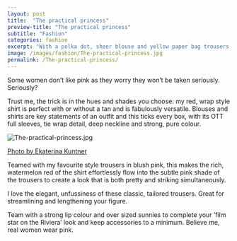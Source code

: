 ```yaml
---
layout: post
title:  "The practical princess"
preview-title: "The practical princess"
subtitle: "Fashion"
categories: fashion
excerpt: "With a polka dot, sheer blouse and yellow paper bag trousers. The spot design is bang on trend whilst preserving your modesty and the boat neckline, as favoured by new Royal Meghan Markle" 
image: /images/fashion/The-practical-princess.jpg
permalink: /The-practical-princess/
---
```

<p>Some women don’t like pink as they worry they won’t be taken seriously. Seriously?</p>
<p>Trust me, the trick is in the hues and shades you choose: my red, wrap style shirt is perfect with or without a tan and is fabulously versatile. Blouses and shirts are key statements of an outfit and this ticks every box, with its OTT full sleeves, tie wrap detail, deep neckline and strong, pure colour.</p>
<div class="row justify-content-center">
<div class="col">
    <img src="{{ '/images/fashion/The-practical-princess.jpg' | prepend: SourceUrl }}" alt="The-practical-princess.jpg">
    <p class="font-sm image-credit-dark"><a href="https://www.instagram.com/ekaterina_kuntner/" target="_blank">Photo by Ekaterina Kuntner</a></p>
</div>
</div>
<p>Teamed with my favourite style trousers in blush pink, this makes the rich, watermelon red of the shirt effortlessly flow into the subtle pink shade of the trousers to create a look that is both pretty and striking simultaneously.</p>
<p>I love the elegant, unfussiness of these classic, tailored trousers. Great for streamlining and lengthening your figure.</p>
<p>Team with a strong lip colour and over sized sunnies to complete your ’film star on the Riviera’ look and keep accessories to a minimum. Believe me, real women wear pink.</p>